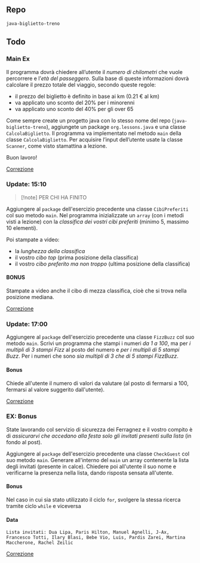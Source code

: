 ## Repo
`java-biglietto-treno`

## Todo
### Main Ex
Il programma dovrà chiedere all’utente il *numero di chilometri* che vuole percorrere e l’*età del passeggero*. Sulla base di queste informazioni dovrà calcolare il prezzo totale del viaggio, secondo queste regole:
- il prezzo del biglietto è definito in base ai km (0.21 € al km)
- va applicato uno sconto del 20% per i minorenni
- va applicato uno sconto del 40% per gli over 65

Come sempre create un progetto java con lo stesso nome del repo (`java-biglietto-treno`), aggiungete un package `org.lessons.java` e una classe `CalcolaBiglietto`. Il programma va implementato nel metodo `main` della classe `CalcolaBiglietto`.
Per acquisire l’input dell’utente usate la classe `Scanner`, come visto stamattina a lezione.

Buon lavoro!

[Correzione](https://github.com/Guybrush3791/exp-java-4-java-biglietto-treno/blob/main/src/org/lessons/java/CalcolaBiglietto.java)

### Update: 15:10
> [!note] PER CHI HA FINITO

Aggiungere al `package` dell'esercizio precedente una classe `CibiPreferiti` col suo metodo `main`.
Nel programma inizializzate un `array` (con i metodi visti a lezione) con la *classifica dei vostri cibi preferiti* (minimo 5, massimo 10 elementi).

Poi stampate a video:
- la *lunghezza della classifica*
- il vostro *cibo top* (prima posizione della classifica)
- il vostro *cibo preferito ma non troppo* (ultima posizione della classifica)

#### BONUS
Stampate a video anche il cibo di mezza classifica, cioè che si trova nella posizione mediana.

[Correzione](https://github.com/Guybrush3791/exp-java-4-java-biglietto-treno/blob/main/src/org/lessons/java/CibiPreferiti.java)

### Update: 17:00
Aggiungere al `package` dell'esercizio precedente una classe `FizzBuzz` col suo metodo `main`.
Scrivi un programma che stampi i numeri *da 1 a 100*,
ma per *i multipli di 3 stampi Fizz* al posto del numero e *per i multipli di 5 stampi Buzz*.
Per i numeri che sono *sia multipli di 3 che di 5 stampi FizzBuzz*.

#### Bonus
Chiede all'utente il numero di valori da valutare (al posto di fermarsi a 100, fermarsi al valore suggerito dall'utente).

[Correzione](https://github.com/Guybrush3791/exp-java-4-java-biglietto-treno/blob/main/src/org/lessons/java/FizzBuzz.java)

### EX: Bonus
State lavorando col servizio di sicurezza dei Ferragnez e il vostro compito è di *assicurarvi che accedano alla festa solo gli invitati presenti sulla lista* (in fondo al post).

Aggiungere al `package` dell'esercizio precedente una classe `CheckGuest` col suo metodo `main`.
Generare all'interno del `main` un array contenente la lista degli invitati (presente in calce).
Chiedere poi all'utente il suo nome e verificarne la presenza nella lista, dando risposta sensata all'utente.

#### Bonus
Nel caso in cui sia stato utilizzato il ciclo `for`, svolgere la stessa ricerca tramite ciclo `while` e viceversa

#### Data
```
Lista invitati: Dua Lipa, Paris Hilton, Manuel Agnelli, J-Ax, Francesco Totti, Ilary Blasi, Bebe Vio, Luis, Pardis Zarei, Martina Maccherone, Rachel Zeilic
```

[Correzione](https://github.com/Guybrush3791/exp-java-4-java-biglietto-treno/blob/main/src/org/lessons/java/CheckGuest.java)